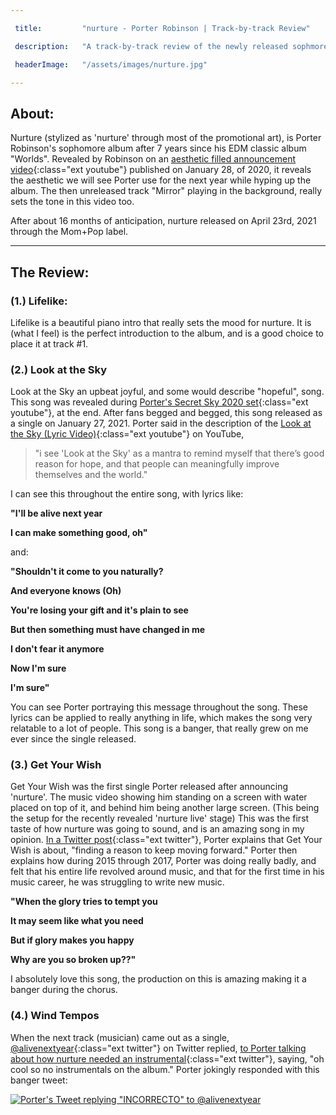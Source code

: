 ```yaml
---

 title:         "nurture - Porter Robinson | Track-by-track Review"

 description:   "A track-by-track review of the newly released sophmore album from Porter Robinson"

 headerImage:   "/assets/images/nurture.jpg"

---
```


## About:
Nurture (stylized as 'nurture' through most of the promotional art), is Porter Robinson's sophomore album after 7 years since his EDM classic album "Worlds". Revealed by Robinson on an [aesthetic filled announcement video](https://www.youtube.com/watch?v=tcKAdFEQ_JU){:class="ext youtube"} published on January 28, of 2020, it reveals the aesthetic we will see Porter use for the next year while hyping up the album. The then unreleased track "Mirror" playing in the background, really sets the tone in this video too.

After about 16 months of anticipation, nurture released on April 23rd, 2021 through the Mom+Pop label.

-----------------

## The Review:

### (1.) Lifelike:
Lifelike is a beautiful piano intro that really sets the mood for nurture. It is (what I feel) is the perfect introduction to the album, and is a good choice to place it at track #1.

### (2.) Look at the Sky
Look at the Sky an upbeat joyful, and some would describe "hopeful", song. This song was revealed during [Porter's Secret Sky 2020 set](https://www.youtube.com/watch?v=4KGsgpFiswQ){:class="ext youtube"}, at the end. After fans begged and begged, this song released as a single on January 27, 2021. Porter said in the description of the [Look at the Sky (Lyric Video)](https://www.youtube.com/watch?v=PuMz4v5PYKc){:class="ext youtube"} on YouTube, 

> "i see 'Look at the Sky' as a mantra to remind myself that there’s good reason for hope, and that people can meaningfully improve themselves and the world." 

I can see this throughout the entire song, with lyrics like:

**"I'll be alive next year**

**I can make something good, oh"**

and:

**"Shouldn't it come to you naturally?**

**And everyone knows (Oh)**

**You're losing your gift and it's plain to see**

**But then something must have changed in me**

**I don't fear it anymore**

**Now I'm sure**

**I'm sure"**

You can see Porter portraying this message throughout the song. These lyrics can be applied to really anything in life, which makes the song very relatable to a lot of people. This song is a banger, that really grew on me ever since the single released.

### (3.) Get Your Wish
Get Your Wish was the first single Porter released after announcing 'nurture'. The music video showing him standing on a screen with water placed on top of it, and behind him being another large screen. (This being the setup for the recently revealed 'nurture live' stage) This was the first taste of how nurture was going to sound, and is an amazing song in my opinion. [In a Twitter post](https://twitter.com/porterrobinson/status/1222580194248032258){:class="ext twitter"}, Porter explains that Get Your Wish is about, "finding a reason to keep moving forward." Porter then explains how during 2015 through 2017, Porter was doing really badly, and felt that his entire life revolved around music, and that for the first time in his music career, he was struggling to write new music. 

**"When the glory tries to tempt you**

**It may seem like what you need**

**But if glory makes you happy**

**Why are you so broken up??"**

I absolutely love this song, the production on this is amazing making it a banger during the chorus.

### (4.) Wind Tempos
When the next track (musician) came out as a single, [@alivenextyear](https://twitter.com/alivenextyear){:class="ext twitter"} on Twitter replied, [to Porter talking about how nurture needed an instrumental](https://twitter.com/porterrobinson/status/1367202814645178370){:class="ext twitter"}, saying, "oh cool so no instrumentals on the album." Porter jokingly responded with this banger tweet:

[![Porter's Tweet replying "INCORRECTO" to @alivenextyear](https://i.imgur.com/MmmIyRw.png)](https://twitter.com/porterrobinson/status/1367203283203424260)

